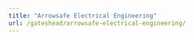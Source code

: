 ```yaml
---
title: "Arrowsafe Electrical Engineering"
url: /gateshead/arrowsafe-electrical-engineering/
---
```

